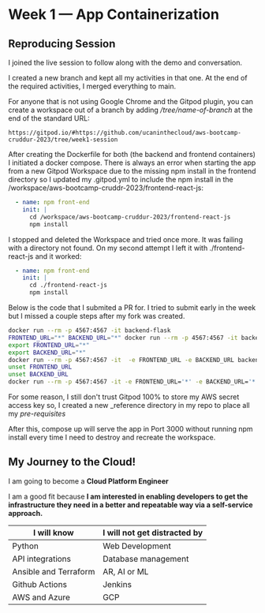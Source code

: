 # Week 1 — App Containerization

## Reproducing Session ##

I joined the live session to follow along with the demo and conversation.

I created a new branch and kept all my activities in that one. At the end of the required activities, I merged everything to main.

For anyone that is not using Google Chrome and the Gitpod plugin, you can create a workspace out of a branch by adding */tree/name-of-branch* at the end of the standard URL:

```
https://gitpod.io/#https://github.com/ucaninthecloud/aws-bootcamp-cruddur-2023/tree/week1-session
```

After creating the Dockerfile for both (the backend and frontend containers) I initiated a docker compose. There is always an error when starting the app from a new Gitpod Workspace due to the missing npm install in the frontend directory so I updated  my .gitpod.yml to include the npm install in the /workspace/aws-bootcamp-cruddr-2023/frontend-react-js:

```yml
  - name: npm front-end
    init: |
      cd /workspace/aws-bootcamp-cruddur-2023/frontend-react-js
      npm install
```

I stopped and deleted the Workspace and tried once more. It was failing with a directory not found. On my second attempt I left it with ./frontend-react-js and it worked:

```yml
  - name: npm front-end
    init: |
      cd ./frontend-react-js
      npm install
```


Below is the code that I submited a PR for. I tried to submit early in the week but I missed a couple steps after my fork was created.

```sh
docker run --rm -p 4567:4567 -it backend-flask
FRONTEND_URL="*" BACKEND_URL="*" docker run --rm -p 4567:4567 -it backend-flask
export FRONTEND_URL="*"
export BACKEND_URL="*"
docker run --rm -p 4567:4567 -it  -e FRONTEND_URL -e BACKEND_URL backend-flask
unset FRONTEND_URL
unset BACKEND_URL
docker run --rm -p 4567:4567 -it -e FRONTEND_URL='*' -e BACKEND_URL='*' backend-flask
```

For some reason, I still don't trust Gitpod 100% to store my AWS secret access key so, I created a new _reference directory in my repo to place all my *pre-requisites*



After this, compose up will serve the app in Port 3000 without running npm install every time I need to destroy and recreate the workspace.

## My Journey to the Cloud!

I am going to become a **Cloud Platform Engineer**

I am a good fit because **I am interested in enabling developers to get the infrastructure they need in a better and repeatable way via a self-service approach.**

| I will know | I will not get distracted by |
| ---- | ---- |
| Python | Web Development |
| API integrations | Database management |
| Ansible and Terraform | AR, AI or ML |
| Github Actions | Jenkins |
| AWS and Azure | GCP |


